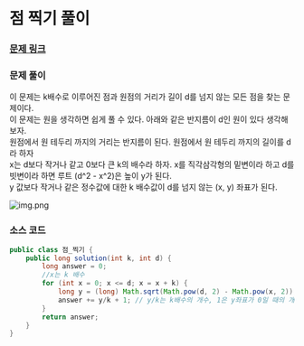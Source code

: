 # 점 찍기 풀이

### [문제 링크](https://school.programmers.co.kr/learn/courses/30/lessons/140107)

### 문제 풀이
이 문제는 k배수로 이루어진 점과 원점의 거리가 길이 d를 넘지 않는 모든 점을 찾는 문제이다. </br>
이 문제는 원을 생각하면 쉽게 풀 수 있다. 아래와 같은 반지름이 d인 원이 있다 생각해 보자. </br>
원점에서 원 테두리 까지의 거리는 반지름이 된다. 원점에서 원 테두리 까지의 길이를 d라 하자</br>
x는 d보다 작거나 같고 0보다 큰 k의 배수라 하자. x를 직각삼각형의 밑변이라 하고 d를 빗변이라 하면 루트 (d^2 - x^2)은 높이 y가 된다. </br>
y 값보다 작거나 같은 정수값에 대한 k 배수값이 d를 넘지 않는 (x, y) 좌표가 된다.  


![img.png](img.png)


### 소스 코드
```java
public class 점_찍기 {
    public long solution(int k, int d) {
        long answer = 0;
        //x는 k 배수
        for (int x = 0; x <= d; x = x + k) {
            long y = (long) Math.sqrt(Math.pow(d, 2) - Math.pow(x, 2)); //d와 x를 통한 높이 y구하기
            answer += y/k + 1; // y/k는 k배수의 개수, 1은 y좌표가 0일 때의 개수
        }
        return answer;
    }
}

```